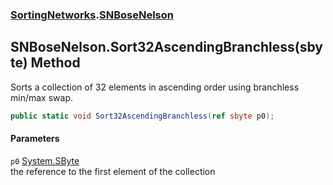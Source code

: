 ### [SortingNetworks](SortingNetworks.md 'SortingNetworks').[SNBoseNelson](SortingNetworks_SNBoseNelson.md 'SortingNetworks.SNBoseNelson')
## SNBoseNelson.Sort32AscendingBranchless(sbyte) Method
Sorts a collection of 32 elements in ascending order using branchless min/max swap.  
```csharp
public static void Sort32AscendingBranchless(ref sbyte p0);
```
#### Parameters
<a name='SortingNetworks_SNBoseNelson_Sort32AscendingBranchless(sbyte)_p0'></a>
`p0` [System.SByte](https://docs.microsoft.com/en-us/dotnet/api/System.SByte 'System.SByte')  
the reference to the first element of the collection
  
